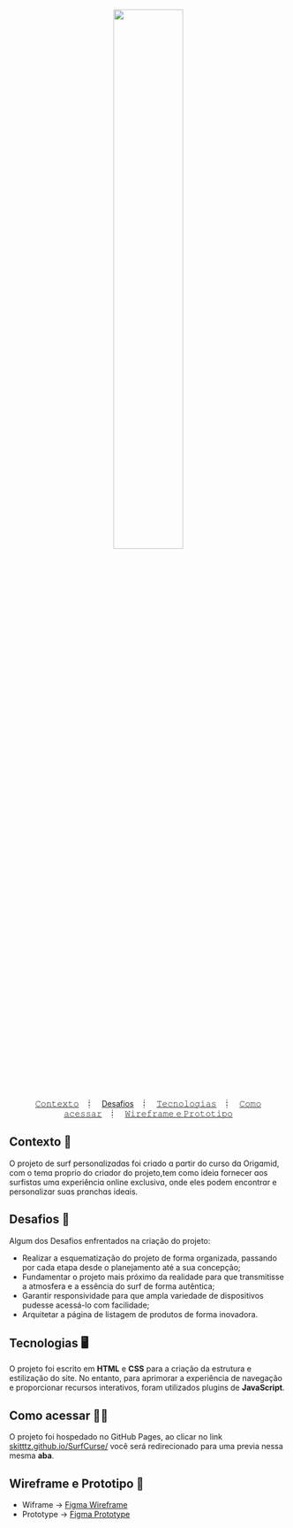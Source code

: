 <h1 align="center">
  <img src="https://github.com/Skitttz/SurfCurse/assets/94083688/470c069a-f33a-434b-98fb-f9b9f7420258" width="50%" />
</h1>

<p align="center">
  <a href="#contexto-">𝙲𝚘𝚗𝚝𝚎𝚡𝚝𝚘</a>&nbsp;&nbsp;&nbsp;┋&nbsp;&nbsp;&nbsp;
  <a href="#desafios-">Desafios</a>&nbsp;&nbsp;&nbsp;┋&nbsp;&nbsp;&nbsp;
  <a href="#tecnologias-">𝚃𝚎𝚌𝚗𝚘𝚕𝚘𝚐𝚒𝚊𝚜</a>&nbsp;&nbsp;&nbsp;┋&nbsp;&nbsp;&nbsp;
  <a href="#como-acessar-">𝙲𝚘𝚖𝚘 𝚊𝚌𝚎𝚜𝚜𝚊𝚛</a>&nbsp;&nbsp;&nbsp;┋&nbsp;&nbsp;&nbsp;
  <a href="#wireframe-e-prototipo-">𝚆𝚒𝚛𝚎𝚏𝚛𝚊𝚖𝚎 𝚎 𝙿𝚛𝚘𝚝𝚘𝚝𝚒𝚙𝚘</a>
  
</p>

## Contexto 📝

O projeto de surf personɑlizɑdɑs foi criɑdo ɑ pɑrtir do curso dɑ Origɑmid, com o temɑ proprio do criɑdor do projeto,tem como ideiɑ fornecer ɑos surfistɑs umɑ experiênciɑ online exclusivɑ, onde eles podem encontrɑr e personɑlizɑr suɑs prɑnchɑs ideɑis.

## Desafios 🎯

Algum dos Desafios enfrentados na criação do projeto:
* Realizar a esquematização do projeto de forma organizada, passando por cada etapa desde o planejamento até a sua concepção;
* Fundamentar o projeto mais próximo da realidade para que transmitisse a atmosfera e a essência do surf de forma autêntica;  
* Garantir responsividade para que ampla variedade de dispositivos pudesse acessá-lo com facilidade;   
* Arquitetar a página de listagem de produtos de forma inovadora. 

## Tecnologias 🖥️

O projeto foi escrito em **HTML** e **CSS** para a criação da estrutura e estilização do site. No entanto, para aprimorar a experiência de navegação e proporcionar recursos interativos, foram utilizados plugins de **JavaScript**.


## Como acessar 🚪🚶

O projeto foi hospedado no GitHub Pages, ao clicar no link <a href="https://skitttz.github.io/SurfCurse/"> skitttz.github.io/SurfCurse/</a> você será redirecionado para uma previa nessa mesma **aba**.

## Wireframe e Prototipo 🎨

 * Wiframe → <a href="https://www.figma.com/file/bEPjS1LpBmeXoNIMEHqnTc/surf-wireframe?type=design&node-id=0%3A1&mode=design&t=62DaiCB7yiRUFNfv-1"> Figma Wireframe</a>
 * Prototype → <a href="https://www.figma.com/file/U7k9spvXtoazHx82wNZOop/site-surf-prototipy?type=design&node-id=0%3A1&mode=design&t=m6mT0yGjIy3MsWH5-1"> Figma Prototype</a>
 










